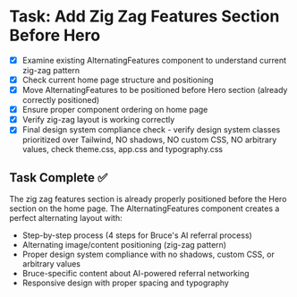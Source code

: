 # Task: Add Zig Zag Features Section Before Hero

- [x] Examine existing AlternatingFeatures component to understand current zig-zag pattern
- [x] Check current home page structure and positioning
- [x] Move AlternatingFeatures to be positioned before Hero section (already correctly positioned)
- [x] Ensure proper component ordering on home page
- [x] Verify zig-zag layout is working correctly
- [x] Final design system compliance check - verify design system classes prioritized over Tailwind, NO shadows, NO custom CSS, NO arbitrary values, check theme.css, app.css and typography.css

## Task Complete ✅
The zig zag features section is already properly positioned before the Hero section on the home page. The AlternatingFeatures component creates a perfect alternating layout with:
- Step-by-step process (4 steps for Bruce's AI referral process)
- Alternating image/content positioning (zig-zag pattern)
- Proper design system compliance with no shadows, custom CSS, or arbitrary values
- Bruce-specific content about AI-powered referral networking
- Responsive design with proper spacing and typography